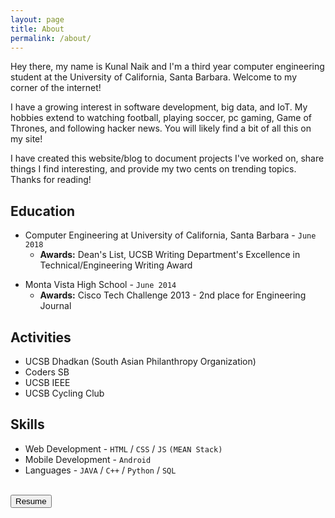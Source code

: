 ```yaml
---
layout: page
title: About
permalink: /about/
---
```


Hey there, my name is Kunal Naik and I'm a third year computer engineering student at the University of California, Santa Barbara. Welcome to my corner of the internet!  

I have a growing interest in software development, big data, and IoT. My hobbies extend to watching football, playing soccer, pc gaming, Game of Thrones, and following hacker news. You will likely find a bit of all this on my site!

I have created this website/blog to document projects I've worked on, share things I find interesting, and provide my two cents on trending topics. Thanks for reading!

## Education

+ Computer Engineering at University of California, Santa Barbara  - `June 2018`
  - **Awards:** Dean's List, UCSB Writing Department's Excellence in Technical/Engineering Writing Award
* Monta Vista High School - `June 2014`
  - **Awards:** Cisco Tech Challenge 2013 - 2nd place for Engineering Journal  

## Activities
* UCSB Dhadkan (South Asian Philanthropy Organization)
* Coders SB  
* UCSB IEEE  
* UCSB Cycling Club

## Skills

* Web Development - `HTML` / `CSS` / `JS` `(MEAN Stack)`
* Mobile Development - `Android`
* Languages - `JAVA` / `C++` / `Python` / `SQL`

<br>
<a href="https://1drv.ms/b/s!Aj21uSXyMDjVgbt3BzT_eocTE06kIg"><button class="res-btn" href="https://1drv.ms/b/s!Aj21uSXyMDjVgbt3BzT_eocTE06kIg">Resume</button></a>
